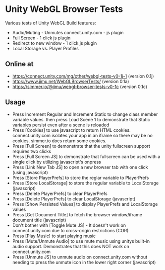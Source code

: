 # Unity WebGL Browser Tests

Various tests of Unity WebGL Build features:

- Audio/Muting - Unmutes connect.unity.com - js plugin
- Full Screen - 1 click js plugin
- Redirect to new window - 1 click js plugin
- Local Storage vs. Player Profiles

## Online at
- https://connect.unity.com/mg/other/webgl-tests-v0-1j-1 (version 0.1j)
- https://www.jimu.net/WebGLBrowserTests/ (version 0.1a)
- https://simmer.io/@jimu/webgl-browser-tests-v0-1c (version 0.1c)

## Usage
- Press Increment Regular and Increment Static to change class member variable values.  then press Load Scene 1 to demonstrate that Static variables persist even after a scene is reloaded
- Press [Cookies] to use javascript to return HTML cookies. connect.unity.com isolates your app in an iframe so there may be no cookies.  simmer.io does return some cookies.
- Press [Full Screen] to demonstrate that the unity fullscreen support requires two clicks
- Press [Full Screen JS] to demonstrate that fullscreen can be used with a single click by utilizing javascript's onpress
- Press [Link New Tab JS] to open a new browser tab with one click (using javascript)
- Press [Store PlayerPrefs] to store the reglar variable to PlayerPrefs
- Press [Store LocalStorage] to store the regular variable to LocalStorage (javascript)
- Press [Delete PlayerPrefs] to clear PlayerPrefs
- Press [Delete PlayerPrefs] to clear LocalStorage (javascript)
- Press [Show Persisted Values] to display PlayerPrefs and LocalStorage values
- Press [Get Document Title] to fetch the browser window/iframe document title (javascript)
- Don't bother with [Toggle Mute JS] - It doesn't work on connect.unity.com due to cross-origin restrictions (COR)
- Press [Play Music] to start playing music
- Press [Mute/Unmute Audio] to use mute music using unitys built-in audio support. Demonstrates that this does NOT work on connect.unity.com
- Press [Unmute JS] to unmute audio on connect.unity.com without needing to press the unmute icon in the lower right corner (javascript)
